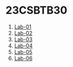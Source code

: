# 23CSBTB30
1. <a href ="https://github.com/2303A510j7/23CSBTB30/blob/main/Assignment1.ipynb">Lab-01</a>
2. <a href ="https://github.com/2303A510j7/23CSBTB30/blob/main/assignment2.ipynb">Lab-02</a>
3. <a href ="https://github.com/2303A510j7/23CSBTB30/blob/main/Assignment3.ipynb">Lab-03</a>
4. <a href ="https://github.com/2303A510j7/23CSBTB30/blob/main/Assignment4.ipynb">Lab-04</a>
5. <a href ="https://github.com/2303A510j7/23CSBTB30/blob/main/Lab_5.ipynb">Lab-05</a>
6. <a href ="https://github.com/2303A510j7/23CSBTB30/blob/main/Assignment6.ipynb">Lab-06</a>
